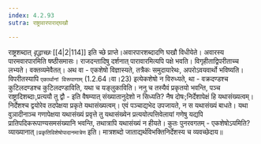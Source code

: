 ```yaml
---
index: 4.2.93
sutra: राष्ट्रावारपाराद्घखौ

---
```

   राष्ट्रशब्दात् _वृद्धाच्छः_ [[4|2|114]]  इति च्छे प्राप्ते।अवारपारशब्दादणि घखौ विधीयेते। अवारस्य पारमवारपारमिति षष्ठीसमासः। राजदन्तादिषु दर्शनात् पारावारमित्यपि पक्षे भवति। विगृहीताद्विपरीताच्च लभ्यते। वक्तव्यमेवैतत्। अथ वा - एकशेषो विज्ञास्यते, तत्रैकः समुदायारेथः, अपरोऽवयवार्थो भविष्यति। विपरीतस्यापि `एकार्थानां विरूपाणाम्` (1.2.64।वा।23) इत्येकशेषो न विरुध्यते, था - वक्रदण्डश्च कुटिलदण्डश्च कुटिलदण्डाविति, यथा च यङ्लुकाविति। ननु च तस्यैवं प्रकृतयो भवन्ति, पञ्च राष्ट्रादिशब्दाः,प्रत्ययौ तु द्वौ - इति वैषम्यात् संख्यातानुदेशो न सिध्यति? नैष दोषः;निर्देशापेक्षं हि यथासंख्यत्वम्। निर्देशश्च द्वयोरेव तदपेक्षया प्रकृते यथासंख्यत्वम्। एवं पञ्चाद्यभेद उपजायते, न स यथासंख्यं बाधते। यथा वुञादीनाञ्च गणापेक्षया यथासंख्यं प्रवृत्ते तु यथासंख्येन प्रत्ययोत्पत्तिवेलायां गणेषु यद्यपि प्रातिपदिकरूपाण्यसमसंख्यानि भवन्ति, तथात्रापि यथासंख्यं न हीयते। कुतः पुनरवगतम् - एकशेषोऽयमिति? व्याख्यानात्।`प्रकृतिविशेषोपादानमात्रेण` इति। मात्रशब्दो जाताद्यर्थविभक्तिनिर्देशस्य च व्यवच्छेदाय॥